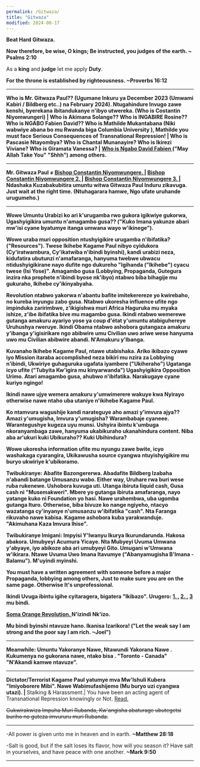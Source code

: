 ```yaml
---
permalink: /Gitwaza/
title: "Gitwaza"
modified: 2024-08-17
---
```







<b> Beat Hard Gitwaza. </b>


<b> Now therefore, be wise, O kings; Be instructed,
you judges of the earth. ~ Psalms 2:10 </b> 


As a <b>king</b> and <b>judge</b> let me apply <b>Duty</b>.


<b> For the throne is established by righteousness. ~Proverbs 16:12 </b>


<hr style="height:2px;border-width:0;color:gray;background-color:gray">


<b> Who is Mr. Gitwaza Paul?? (Ugumane Inkuru ya December 2023 (Umwami Kabiri / Bildberg etc..) na February 2024). Ntugahindure Invugo zawe kenshi, byerekana ibitandukanye n'ibyo utwereka. (Who is Costantin Niyomwungeri) | Who is Akimana Solange?? Who is INGABIRE Rosine?? Who is NGABO Fabien David?? Who is Mathilde Mukantabana (Niki wabwiye abana bo mu Rwanda biga Columbia University ), Mathilde you must face Serious Consequences of Transnational Repression!  | Who is Pascasie Ntayombya? Who is Chantal Munanayire? Who is Ikirezi Viviane? Who is Giramata Vanessa? | <a href=" https://www.youtube.com/shorts/mBl69K4mNIo "> Who is Ngabo David Fabien  </a> ("May Allah Take You" "Shhh") among others.


<hr style="height:2px;border-width:0;color:gray;background-color:gray">


Mr. Gitwaza Paul ≠ <a href=" https://www.latimes.com/world-nation/story/2021-03-05/hotel-rwanda-hero-was-tricked-onto-plane-into-arrest "> Bishop Constantin Niyomwungere.  </a> | <a href=" https://cfj.org/news/hotel-rwanda-proceedings-were-a-show-trial/ "> Bishop Constantin Niyomwungere 2.  </a> | <a href=" https://www.ktpress.rw/2021/03/rusesabagina-facilitated-his-own-arrest-prosecution-witness/ "> Bishop Constantin Niyomwungere 3. </a> | <b> Ndashaka Kuzabakubitira umuntu witwa Gitwaza Paul Induru zikavuga. Just wait at the right time. (Ntuhagarara hamwe, Ngo ufate uruhande urugumeho.) </b>


<hr style="height:2px;border-width:0;color:gray;background-color:gray">

Wowe Umuntu Urabizi ko ari k'urugamba rwo gukora igikwiye gukorwa, Ugashyigikira umuntu n'amagambo gusa?? ("Kuko Imana yakunze abari mw'isi cyane byatumye itanga umwana wayo w'ikinege"). 

Wowe uraba muri opposition ntushyigikire urugamba n'ibifatika? ("Resources"). Twese Ikihebe Kagame Paul nibyo cyidukora (Cy'iratwambura, Cy'ikatwiba n'ibindi byinshi), kandi urabizi neza, kidufatira ubutunzi n'amafaranga, hanyuma twebwe ubwacu ntidushyigikirane nayo dufite ngo dukureho "Igihanda ("Ikihebe") cyacu twese (Isi Yose)". Amagambo gusa (Lobbying, Propaganda, Gutegura inzira nka prophete n'ibindi byose nk'ibyo) ntabwo biba bihagije mu gukuraho, <b>Ikihebe cy'ikinyabyaha</b>.


Revolution ntabwo yakorwa n'abantu bafite imitekerereze yo kwirebaho, no kureba inyungu zabo gusa. Ntabwo ukoresha influence ufite ngo impinduka zaririmbwe, z'ikigishwa muri Africa Haguruka mu myaka ishize, z'ibe ibifatika bive mu magambo gusa. Ikindi ntabwo wemerewe gutanga amakuru ayariyo yose ya coup d'état y'umuntu atabiguhereye Uruhushya rweruye. Ikindi Obama ntabwo ashobora gutangaza amakuru y'ibanga y'igisirikare ngo abibwire umu Civilian uwo ariwe wese hanyuma uwo mu Civilian abibwire abandi. N'Amakuru y'Ibanga. 


Kuvanaho Ikihebe Kagame Paul, ntawe utabishaka. Ariko ikibazo cyawe iyo Mission itaraba accomplished neza bikiri mu nzira za Lobbying n'ibindi, Ukwiriye guhaguruka ugafata iyambere ("Ukiheraho") Ugatanga icyo ufite ("Tubyita <b>Kw'igira</b> mu kinyarwanda") Ugashyigikira Opposition Urimo. Atari amagambo gusa, ahubwo <b>n'ibifatika</b>. Narakugaye cyane kuriyo ngingo!


Ikindi nawe ujye wemera amakuru y'umwimerere wakuye kwa Nyirayo otherwise nawe ntaho uba utaniye n'ikihebe Kagame Paul.


Ko ntamvura wagushije kandi narateguye aho <b>amazi y'imvura</b> ajya?? Amazi y'umugisha, Imvura y'umugisha? Warambabaje cyaneee. Warantegushye kugeza uyu munsi. Ushyira ibintu k'umbuga nkoranyambaga zawe, hanyuma ukabikuraho ukanahindura content. Niba aba ar'ukuri kuki Ubikuraho?? Kuki Ubihindura?


Wowe ukoresha information ufite mu nyungu zawe bwite, icyo washakaga cyarangira, Ukikawusha source cyangwa ntuyishyigikire mu buryo ukwiriye k'ubikoramo.


Twibukiranye: Abafite Bazongererwa. Abadafite Bildberg Izabaha n'abandi batange Umusanzu wabo. Either way, Uruhare rwa buri wese ruba rukenewe. Ushobora kuvuga uti. Utanga ibiruta liquid cash, Gusa cash ni "Musemakweri". Mbere yo gutanga ibiruta amafaranga, nayo yatange kuko ni Foundation yo hasi. Nawe urahembwa, uba ugomba gutanga Ituro. Otherwise, biba bivuze ko nange ngiyeho, ntacyo wazatanga cy'inyanye n'umusanzu w'ibifatika "cash". Nta Faranga rikuvaho nawe kabisa. Kagame ashobora kuba yarakwanduje. "Akimuhana Kaza Imvura Ihise".


<b> Twibukiranye Imigani: </b>   Impyisi Y'Iwanyu Ikurya Ikurundarunda. Hakosa abakora. Umubyeyi Acumura Yicaye. Nta Mubyeyi Uvuma Umwana y'abyaye, iyo abikoze aba ari umubyeyi Gito. Umugani w'Umwana w'ikirara. Ntawe Uvuma Uwo Imana Itavumye ("Abanyamugisha B'Imana - Balamu"). M'uyindi myinshi. 


You must have a written agreement with someone before a major Propaganda, lobbying among others, Just to make sure you are on the same page. Otherwise It's unprofessional.


Ikindi Uvuga ibintu igihe cyitaragera, bigatera "Ikibazo". Urugero:  <a href=" https://inyarwanda.com/inkuru/95616/amafoto-yurusengero-rwagatangaza-rwa-miliyoni-8-zamadorali-apotre-gitwaza-yaguze-muri-amer-95616.html "> 1. </a>, <a href=" https://igihe.com/imyemerere/article/gitwaza-yaguze-urusengero-rwa-miliyoni-8-muri-amerika "> 2. </a>, <a href=" https://inyarwanda.com/inkuru/62806/intumwa-paul-gitwaza-yemeza-ko-nta-mukristo-ukennye-ubaho-62806.html "> 3 </a> mu bindi.


<a href=" https://en.wikipedia.org/wiki/Orange_Revolution "> Soma Orange Revolution.  </a> N'izindi Nk'izo. 


<b> Mu bindi byinshi ntavuze hano. Ikanisa Izarikora! ("Let the weak say I am strong and the poor say I am rich. ~Joel") </b>



<hr style="height:2px;border-width:0;color:gray;background-color:gray">


Meanwhile: Umuntu Yakoranye Nawe, <b> Ntawundi Yakorana Nawe </b>. <b> Kukumenya no gukorana nawe, ntako bisa </b>. "Toronto - Canada" "N'Akandi kamwe ntavuze".


<hr style="height:2px;border-width:0;color:gray;background-color:gray">


<b> Dictator/Terrorist Kagame Paul yatumye mva Mw'Ishuli Kubera "Imiyoborere Mibi". Nawe Wabimufashijemo (Mu buryo uzi cyangwa utazi). </b> | </b>Stalking & Harassment.</b>| You have been an acting agent of Transnational Repression knowingly or Not. <a href=" https://www.fbi.gov/investigate/counterintelligence/transnational-repression "> Read. </a> 


<s> Gukwirakwiza Impuha Muri Rubanda, Kw'angisha abaturage ubutegetsi buriho no guteza imvururu muri Rubanda. </s> 


<hr style="height:2px;border-width:0;color:gray;background-color:gray">


-All power is given unto me in heaven and in earth. <b> ~Matthew 28:18 </b>


-Salt is good, but if the salt loses its flavor, how
will you season it? Have salt in yourselves, and
have peace with one another. <b> ~Mark 9:50 </b>


<hr style="height:2px;border-width:0;color:gray;background-color:gray">













